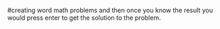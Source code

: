 #creating word math problems and then once you know the result you would press enter to get the solution to the problem.
